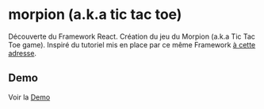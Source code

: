 # morpion (a.k.a tic tac toe)

[à cette adresse]: https://reactjs.org/tutorial/tutorial.html

Découverte du Framework React. 
Création du jeu du Morpion (a.k.a Tic Tac Toe game). Inspiré du tutoriel mis en place par ce même Framework [à cette adresse].

## Demo
[Demo]: https://remiboissise.github.io/morpion/
Voir la [Demo]
